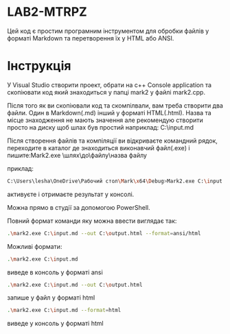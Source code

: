 # LAB2-MTRPZ

Цей код є простим програмним інструментом для обробки файлів у форматі Markdown та перетворення їх у HTML або ANSI.

# Інструкція

У Visual Studio створити проект, обрати на с++ Сonsole application та скопіювати код який знаходиться у папці mark2 у файлі mark2.cpp.

Після того як ви скопіювали код та скомпілвали, вам треба створити два файли. Один в Markdown(.md) інший у форматі HTML(.html).
Назва та місце знаходження не мають значення але рекомендую створити просто на диску щоб шлах був простий наприклад: C:\input.md

Після створення файлів та компіляції ви відкриваєте командний рядок,
переходите в каталог де знаходиться виконавчий файл(.exe) і пишите:Mark2.exe \шлях\до\файлу\назва файлу 

приклад:
```bash
C:\Users\lesha\OneDrive\Рабочий стол\Mark\x64\Debug>Mark2.exe C:\input.md
```
активуєте і отримаєте результат у консолі.

Можна прямо в студії за допомогою PowerShell.

Повний формат команди яку можна ввести виглядає так:

```bash
.\mark2.exe C:\input.md --out C:\output.html --format=ansi/html
```
Можливі формати:
```bash
.\mark2.exe C:\input.md
```
виведе в консоль у форматі ansi

```bash
.\mark2.exe C:\input.md --out C:\output.html
```
запише у файл у форматі html

```bash
.\mark2.exe C:\input.md --format=html
```
виведе у консоль у форматі html
